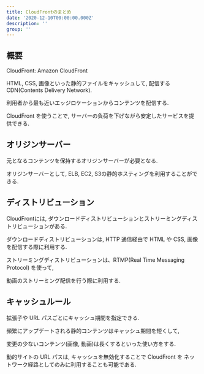 ```yaml
---
title: CloudFrontのまとめ
date: '2020-12-10T00:00:00.000Z'
description: ''
group: ''
---
```


## 概要

CloudFront: Amazon CloudFront

HTML, CSS, 画像といった静的ファイルをキャッシュして, 配信するCDN(Contents Delivery Network).

利用者から最も近いエッジロケーションからコンテンツを配信する.

CloudFront を使うことで, サーバーの負荷を下げながら安定したサービスを提供できる.

## オリジンサーバー

元となるコンテンツを保持するオリジンサーバーが必要となる.

オリジンサーバーとして, ELB, EC2, S3の静的ホスティングを利用することができる.

## ディストリビューション

CloudFrontには, ダウンロードディストリビューションとストリーミングディストリビューションがある.

ダウンロードディストリビューションは, HTTP 通信経由で HTML や CSS, 画像を配信する際に利用する.

ストリーミングディストリビューションは、RTMP(Real Time Messaging Protocol) を使って,

動画のストリーミング配信を行う際に利用する.

## キャッシュルール

拡張子や URL パスごとにキャッシュ期間を指定できる.

頻繁にアップデートされる静的コンテンツはキャッシュ期間を短くして,

変更の少ないコンテンツ(画像, 動画)は長くするといった使い方をする.

動的サイトの URL パスは, キャッシュを無効化することで CloudFront を
ネットワーク経路としてのみに利用することも可能である.
